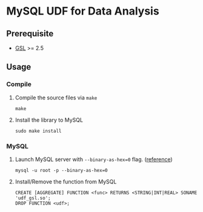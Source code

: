 # MySQL UDF for Data Analysis

## Prerequisite
-   [GSL](https://www.gnu.org/software/gsl/) >= 2.5

## Usage

### Compile

1.  Compile the source files via `make`

    ```
    make
    ```

2.  Install the library to MySQL

    ```
    sudo make install
    ```

### MySQL

1.  Launch MySQL server with `--binary-as-hex=0` flag. ([reference](https://bugs.mysql.com/bug.php?id=99480))

    ```
    mysql -u root -p --binary-as-hex=0
    ```

2.  Install/Remove the function from MySQL

    ```
    CREATE [AGGREGATE] FUNCTION <func> RETURNS <STRING|INT|REAL> SONAME 'udf_gsl.so';
    DROP FUNCTION <udf>;
    ```
